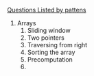 [Questions Listed by pattens](https://leetcode.com/discuss/career/448285/List-of-questions-sorted-by-common-patterns)

1. Arrays
	1. Sliding window
	2. Two pointers
	3. Traversing from right
	4. Sorting the array
	5. Precomputation
	6. 